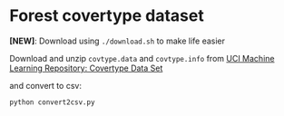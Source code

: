# Forest covertype dataset

**[NEW]**: Download using `./download.sh` to make life easier

Download and unzip `covtype.data` and `covtype.info` from [UCI Machine Learning Repository: Covertype Data Set](https://archive.ics.uci.edu/ml/datasets/Covertype)

and convert to csv:

```bash
python convert2csv.py
```